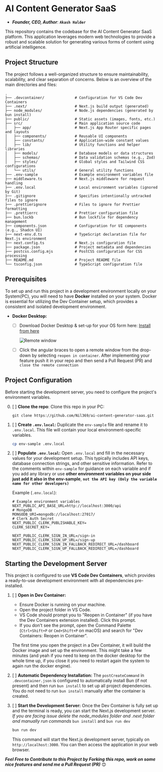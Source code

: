 # AI Content Generator SaaS
- ***Founder, CEO, Author***: **`Akash Halder`**
  
This repository contains the codebase for the AI Content Generator SaaS platform. This application leverages modern web technologies to provide a robust and scalable solution for generating various forms of content using artificial intelligence.

## Project Structure

The project follows a well-organized structure to ensure maintainability, scalability, and clear separation of concerns. Below is an overview of the main directories and files:

```
.
├── .devcontainer/              # Configuration for VS Code Dev Containers
├── .next/                      # Next.js build output (generated)
├── node_modules/               # Node.js dependencies (generated by bun install)
├── public/                     # Static assets (images, fonts, etc.)
├── src/                        # Main application source code
│   ├── app/                    # Next.js App Router specific pages and layouts
│   ├── components/             # Reusable UI components
│   ├── constants/              # Application-wide constant values
│   ├── lib/                    # Utility functions and helper libraries
│   ├── models/                 # Database models or data structures
│   ├── schemas/                # Data validation schemas (e.g., Zod)
│   ├── styles/                 # Global styles and Tailwind CSS configurations
│   └── utils/                  # General utility functions
├── .env-sample                 # Example environment variables file
├── middleware.ts               # Next.js middleware for request handling
├── .env.local                  # Local environment variables (ignored by Git)
├── .gitignore                  # Specifies intentionally untracked files to ignore
├── .prettierignore             # Files to ignore for Prettier formatting
├── .prettierrc                 # Prettier configuration file
├── bun.lockb                   # Bun lockfile for dependency management
├── components.json             # Configuration for UI components (e.g., Shadcn UI)
├── next-env.d.ts               # TypeScript declaration file for Next.js environment
├── next.config.ts              # Next.js configuration file
├── package.json                # Project metadata and dependencies
├── postcss.config.mjs          # PostCSS configuration for CSS processing
├── README.md                   # Project README file
└── tsconfig.json               # TypeScript configuration file
```

## Prerequisites

To set up and run this project in a development environment locally on your System(PC), you will need to have **Docker** installed on your system. Docker is essential for utilizing the Dev Container setup, which provides a consistent and isolated development environment.

* **Docker Desktop:**
  * [ ] Download Docker Desktop & set-up for your OS form here: [Install from here](https://www.docker.com/)
  
    <img src="https://code.visualstudio.com/assets/docs/devcontainers/containers/remote-dev-status-bar.png" alt="Remote window">

  * [ ] Click the angular braces to open a remote window from the drop-down by selecting `reopen in container`. After implementing your feature push it in your repo and then send a Pull Request (PR) and `close the remote connection`
  
## Project Configuration

Before starting the development server, you need to configure the project's environment variables.

0. [ ] **Clone the repo**: Clone this repo in your PC:

    ```shell
    git clone https://github.com/Nil369/ai-content-generator-saas.git
    ```

1.  [ ] **Create `.env.local`:**
    Duplicate the `env-sample` file and rename it to `.env.local`. This file will contain your local environment-specific variables.

    ```bash
    cp env-sample .env.local
    ```

2.  [ ] **Populate `.env.local`:**
    Open `.env.local` and fill in the necessary values for your development setup. This typically includes API keys, database connection strings, and other sensitive information. Refer to the comments within `env-sample` for guidance on each variable and if you add any library or use **other environment variables on your side just add it also in the env-sample**, **`not the API key (Only the variable name for other developers)`**

    Example (`.env.local`):
    ```shell
    # Example environment variables
    NEXT_PUBLIC_API_BASE_URL=http://localhost:3000/api
    # MongoDB
    MONGODB_URI=mongodb://localhost:27017/
    # Clerk Auth Secret
    NEXT_PUBLIC_CLERK_PUBLISHABLE_KEY=
    CLERK_SECRET_KEY=

    NEXT_PUBLIC_CLERK_SIGN_IN_URL=/sign-in
    NEXT_PUBLIC_CLERK_SIGN_UP_URL=/sign-up
    NEXT_PUBLIC_CLERK_SIGN_IN_FALLBACK_REDIRECT_URL=/dashboard
    NEXT_PUBLIC_CLERK_SIGN_UP_FALLBACK_REDIRECT_URL=/dashboard
    ```

## Starting the Development Server

This project is configured to use **VS Code Dev Containers**, which provides a ready-to-use development environment with all dependencies pre-installed.

1.  [ ] **Open in Dev Container:**
    * Ensure Docker is running on your machine.
    * Open the project folder in VS Code.
    * VS Code should prompt you to "Reopen in Container" (if you have the Dev Containers extension installed). Click this prompt.
    * If you don't see the prompt, open the Command Palette (`Ctrl+Shift+P` or `Cmd+Shift+P` on macOS) and search for "Dev Containers: Reopen in Container".

    The first time you open the project in a Dev Container, it will build the Docker image and set up the environment. This might take a few minutes (and yeah if you need to keep on the docker desktop for the whole time up, if you close it you need to restart again the system to again run the docker engine).

2.  [ ] **Automatic Dependency Installation:**
    The `postCreateCommand` in `.devcontainer.json` is configured to automatically install Bun (if not present) and then run `bun install` to set up all project dependencies. You do not need to run `bun install` manually after the container is created.

3.  [ ] **Start the Development Server:**
    Once the Dev Container is fully set up and the terminal is ready, you can start the Next.js development server. *If you are facing issue delete the node_modules folder and .next folder and manually run commands* `bun install` and `bun run dev`

    ```bash
    bun run dev
    ```

    This command will start the Next.js development server, typically on `http://localhost:3000`. You can then access the application in your web browser.

***Feel Free to Contribute to this Project by Forking this repo, work on some nice features and send me a Pull Request (PR)*** 😊